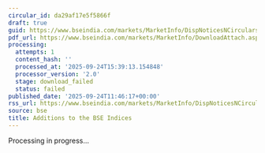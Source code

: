 ```yaml
---
circular_id: da29af17e5f5866f
draft: true
guid: https://www.bseindia.com/markets/MarketInfo/DispNoticesNCirculars.aspx?Noticeid={D215A70A-8E79-4D1B-BAEF-396FDEC3FA13}&noticeno=20250924-18&dt=09/24/2025&icount=18&totcount=60&flag=0
pdf_url: https://www.bseindia.com/markets/MarketInfo/DownloadAttach.aspx?id=20250924-18&attachedId=
processing:
  attempts: 1
  content_hash: ''
  processed_at: '2025-09-24T15:39:13.154848'
  processor_version: '2.0'
  stage: download_failed
  status: failed
published_date: '2025-09-24T11:46:17+00:00'
rss_url: https://www.bseindia.com/markets/MarketInfo/DispNoticesNCirculars.aspx?Noticeid={D215A70A-8E79-4D1B-BAEF-396FDEC3FA13}&noticeno=20250924-18&dt=09/24/2025&icount=18&totcount=60&flag=0
source: bse
title: Additions to the BSE Indices
---
```


Processing in progress...